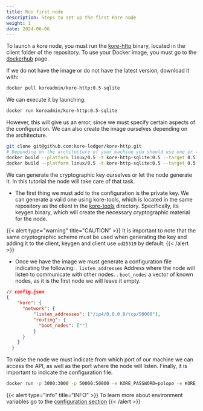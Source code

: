 ```yaml
---
title: Run first node
description: Steps to set up the first Kore node
weight: 1
date: 2024-06-06
---
```

To launch a kore node, you must run the [kore-http](https://github.com/kore-ledger/kore-http) binary, located in the client folder of the repository. To use your Docker image, you must go to the [dockerhub](https://hub.docker.com/repositories/koreadmin) page.

If we do not have the image or do not have the latest version, download it with:

```bash
docker pull koreadmin/kore-http:0.5-sqlite
```

We can execute it by launching:

```bash
docker run koreadmin/kore-http:0.5-sqlite
```

However, this will give us an error, since we must specify certain aspects of the configuration.
We can also create the image ourselves depending on the architecture.

```bash
git clone git@github.com:kore-ledger/kore-http.git
# Depending on the architecture of your machine you should use one or the other.
docker build --platform linux/0.5 -t kore-http-sqlite:0.5 --target 0.5 .
docker build --platform linux/0.5 -t kore-http-sqlite:0.5 --target 0.5 .

```
We can generate the cryptographic key ourselves or let the node generate it. In this tutorial the node will take care of that task.
- The first thing we must add to the configuration is the private key. We can generate a valid one using kore-tools, which is located in the same repository as the client in the [kore-tools](https://github.com/kore-ledger/kore-tools) directory. Specifically, its keygen binary, which will create the necessary cryptographic material for the node.

{{< alert type="warning"  title="CAUTION" >}}
It is important to note that the same cryptographic scheme must be used when generating the key and adding it to the client, keygen and client use `ed25519` by default.
{{< /alert >}}

- Once we have the image we must generate a configuration file indicating the following:
. `listen_addresses` Address where the node will listen to communicate with other nodes.
. `boot_nodes` a vector of known nodes, as it is the first node we will leave it empty.

```json
// config.json
{
    "kore": {
      "network": {
          "listen_addresses": ["/ip4/0.0.0.0/tcp/50000"],
          "routing": {
            "boot_nodes": [""]
          }
      }
    }
  }
```

To raise the node we must indicate from which port of our machine we can access the API, as well as the port where the node will listen. Finally, it is important to indicate the configuration file.

```bash
docker run -p 3000:3000 -p 50000:50000 -e KORE_PASSWORD=polopo -e KORE_FILE_PATH=./config.json -v ./config.json:/config.json koreadmin/kore-http:0.5-sqlite
```

{{< alert type="info"  title="INFO" >}}
To learn more about environment variables go to the [configuration section](../../../docs/learn/kore%20node/kore%20client%20http/configuration/)
{{< /alert >}}